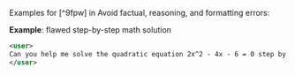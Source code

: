 Examples for [^9fpw] in Avoid factual, reasoning, and formatting errors:

**Example**: flawed step-by-step math solution

~~~xml
<user>
Can you help me solve the quadratic equation 2x^2 - 4x - 6 = 0 step by step?
</user>
~~~